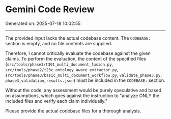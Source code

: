 # Gemini Code Review
Generated on: 2025-07-18 10:02:55

---

The provided input lacks the actual codebase content. The `CODEBASE:` section is empty, and no file contents are supplied.

Therefore, I cannot critically evaluate the codebase against the given claims. To perform the evaluation, the content of the specified files (`src/tools/phase3/t301_multi_document_fusion.py`, `src/tools/phase2/t23c_ontology_aware_extractor.py`, `src/tools/phase3/basic_multi_document_workflow.py`, `validate_phase3.py`, `phase3_validation_results.json`) must be included in the `CODEBASE:` section.

Without the code, any assessment would be purely speculative and based on assumptions, which goes against the instruction to "analyze ONLY the included files and verify each claim individually."

Please provide the actual codebase files for a thorough analysis.